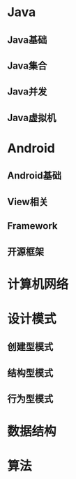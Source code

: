 # Java

## Java基础

## Java集合

## Java并发

## Java虚拟机


# Android

## Android基础

## View相关

## Framework

## 开源框架


# 计算机网络


# 设计模式

## 创建型模式


## 结构型模式


## 行为型模式



# 数据结构


# 算法

